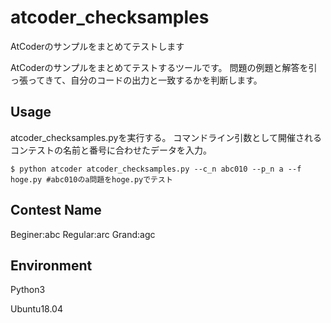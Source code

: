 # atcoder_checksamples
AtCoderのサンプルをまとめてテストします

AtCoderのサンプルをまとめてテストするツールです。
問題の例題と解答を引っ張ってきて、自分のコードの出力と一致するかを判断します。

## Usage
atcoder_checksamples.pyを実行する。
コマンドライン引数として開催されるコンテストの名前と番号に合わせたデータを入力。


```
$ python atcoder atcoder_checksamples.py --c_n abc010 --p_n a --f hoge.py #abc010のa問題をhoge.pyでテスト
```
## Contest Name
Beginer:abc
Regular:arc
Grand:agc

## Environment
Python3

Ubuntu18.04
